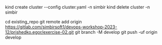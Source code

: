 kind create cluster --config cluster.yaml -n simbir
kind delete cluster -n simbir

cd existing_repo
git remote add origin https://gitlab.com/simbirsoft1/devops-workshop-2023-12/prishedko.egor/exercise-02.git
git branch -M develop
git push -uf origin develop
